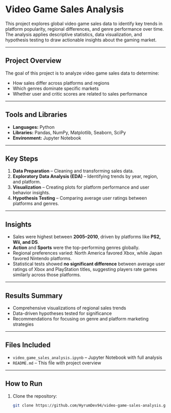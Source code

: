# Video Game Sales Analysis 

This project explores global video game sales data to identify key trends in platform popularity, regional differences, and genre performance over time. The analysis applies descriptive statistics, data visualization, and hypothesis testing to draw actionable insights about the gaming market.

---

## Project Overview

The goal of this project is to analyze video game sales data to determine:
- How sales differ across platforms and regions  
- Which genres dominate specific markets  
- Whether user and critic scores are related to sales performance  

---

## Tools and Libraries

- **Languages:** Python  
- **Libraries:** Pandas, NumPy, Matplotlib, Seaborn, SciPy  
- **Environment:** Jupyter Notebook  

---

## Key Steps

1. **Data Preparation** – Cleaning and transforming sales data.  
2. **Exploratory Data Analysis (EDA)** – Identifying trends by year, region, and platform.  
3. **Visualization** – Creating plots for platform performance and user behavior insights.  
4. **Hypothesis Testing** – Comparing average user ratings between platforms and genres.  

---

## Insights

- Sales were highest between **2005–2010**, driven by platforms like **PS2, Wii, and DS**.  
- **Action** and **Sports** were the top-performing genres globally.  
- Regional preferences varied: North America favored Xbox, while Japan favored Nintendo platforms.  
- Statistical tests showed **no significant difference** between average user ratings of Xbox and PlayStation titles, suggesting players rate games similarly across those platforms.  

---

## Results Summary

- Comprehensive visualizations of regional sales trends  
- Data-driven hypotheses tested for significance  
- Recommendations for focusing on genre and platform marketing strategies  

---

## Files Included

- `video_game_sales_analysis.ipynb` – Jupyter Notebook with full analysis  
- `README.md` – This file with project overview  

---

## How to Run

1. Clone the repository:  
   ```bash
   git clone https://github.com/HyrumDev94/video-game-sales-analysis.git

